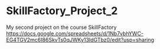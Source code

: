 # SkillFactory_Project_2
My second project on the course SkillFactory
https://docs.google.com/spreadsheets/d/1Nb7vbhYWC-EG4TGV2mc6I86SkvTs0qJWKy13IdGTbz0/edit?usp=sharing

